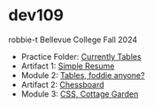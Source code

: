 # dev109
robbie-t
Bellevue College Fall 2024<br>
<UL>
<li>Practice Folder: <a href="https://robbiet-bc.github.io/dev109/m02/Practice/index.html">Currently Tables</a></li>
<li>Artifact 1: <a href="https://robbiet-bc.github.io/dev109/a1/index.html">Simple Resume</a></li>
<li>Module 2: <a href="https://robbiet-bc.github.io/dev109/m02/index.html">Tables, foddie anyone?</a></li>
<li>Artifact 2: <a href="https://robbiet-bc.github.io/dev109/a2/index.html">Chessboard</a></li>
<li>Module 3: <a href="https://robbiet-bc.github.io/dev109/m03/index.html">CSS, Cottage Garden</a></li>
</UL>
